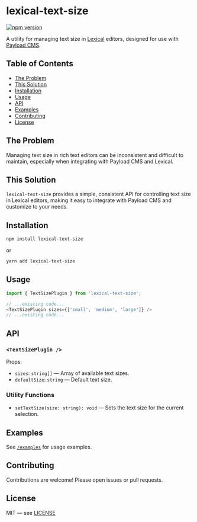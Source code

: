 # lexical-text-size

[![npm version](https://badge.fury.io/js/lexical-text-size.svg)](https://badge.fury.io/js/lexical-text-size)

A utility for managing text size in [Lexical](https://lexical.dev/) editors, designed for use with [Payload CMS](https://payloadcms.com/).

## Table of Contents

- [The Problem](#the-problem)
- [This Solution](#this-solution)
- [Installation](#installation)
- [Usage](#usage)
- [API](#api)
- [Examples](#examples)
- [Contributing](#contributing)
- [License](#license)

## The Problem

Managing text size in rich text editors can be inconsistent and difficult to maintain, especially when integrating with Payload CMS and Lexical.

## This Solution

`lexical-text-size` provides a simple, consistent API for controlling text size in Lexical editors, making it easy to integrate with Payload CMS and customize to your needs.

## Installation

```bash
npm install lexical-text-size
```

or

```bash
yarn add lexical-text-size
```

## Usage

```js
import { TextSizePlugin } from 'lexical-text-size';

// ...existing code...
<TextSizePlugin sizes={['small', 'medium', 'large']} />
// ...existing code...
```

## API

### `<TextSizePlugin />`

Props:

- `sizes`: `string[]` — Array of available text sizes.
- `defaultSize`: `string` — Default text size.

### Utility Functions

- `setTextSize(size: string): void` — Sets the text size for the current selection.

## Examples

See [`/examples`](./examples) for usage examples.

## Contributing

Contributions are welcome! Please open issues or pull requests.

## License

MIT — see [LICENSE](./LICENSE)